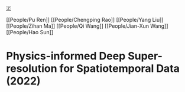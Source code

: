 [🇿](zotero://select/groups/5372906/items/MAB2GE2K)

[[People/Pu Ren]] [[People/Chengping Rao]] [[People/Yang Liu]] [[People/Zihan Ma]] [[People/Qi Wang]] [[People/Jian-Xun Wang]] [[People/Hao Sun]] 
# Physics-informed Deep Super-resolution for Spatiotemporal Data (2022)

